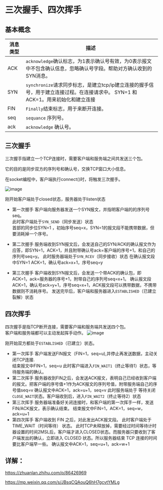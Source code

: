 # 三次握手、四次挥手

## 基本概念
消息类型 | 描述
---|---
ACK | `acknowledge`确认标志，为1表示确认号有效，为0表示报文中不包含确认信息，忽略确认号字段。帮助对方确认收到的SYN消息。
SYN | `synchronize`请求同步标志，是建立tcp/ip建立连接的握手信号，用于建立连接过程。在连接请求中。 SYN=1 和 ACK=1。用来初始化和建立连接
FIN | `Finally`结束标志，用于来断开连接。
seq |`sequance` 序列号。
ack | `acknowledge` 确认号。
## 三次握手
三次握手指建立一个TCP连接时，需要客户端和服务端之间共发送三个包。

它的目的是同步双方的序列号和确认号，交换TCP窗口大小信息。

在socket编程中，客户端执行connect()时，将触发三次握手。

![image](https://pic3.zhimg.com/80/v2-2a54823bd63e16674874aa46a67c6c72_720w.jpg)

刚开始客户端处于closed状态，服务器处于listen状态

- 第一次握手
    客户端向服务器发送一个SYN报文，并指明客户端的的序列号seq。  
    此时客户端处于`SYN_SEND`（同步发送）状态  
    首部的同步位SYN=1 ，初始序号seq=x，SYN=1的报文段不能携带数据，但要消耗掉一个序号。

- 第二次握手
    服务端收到SYN报文后，会发送自己的SYN/ACK的确认报文作为应答，即SYN=1，ACK=1，并且附带确认号ack=客户端的序号+1，和自己的序列号seq=y。
    此时服务器端处于`SYN_RCEV`（同步接收）状态
    在确认报文段中SYN=1 ACK=1，确认号ack=x+1，序号seq=y

- 第三次握手
    客户端收到SYN报文后，会发送一个带ACK的确认包，即ACK=1，ack=服务器的序号+1，附带自己的序列号seq=x+1。
    确认报文段ACK=1，确认号ack=y+1，序号seq=x+1，ACK报文段可以携带数据，不携带数据则不消耗序号。
    发送完毕后，客户端和服务器进入`ESTABLISHED`（已建立裂解）状态

## 四次挥手
四次握手是指TCP断开连接，需要客户端和服务端共发送四个包。  
客户端和服务端都可以主动发起挥手动作。
![image](https://pic2.zhimg.com/80/v2-c7d4b5aca66560365593f57385ce9fa9_720w.jpg)

刚开始双方都处于`ESTABLISHED`（已建立）状态。

- 第一次挥手
    客户端发送FIN报文（FIN=1，seq=u),并停止再发送数据，主动关闭TCP连接.  
    结束报文中FIN=1，seq=u
    此时客户端进入`FIN_WAIT1`（终止等待1）状态，等待服务端的确认。
- 第二次挥手
    服务器收到FIN之后，会发送ACK报文，表明自己已经收到客户端的报文。把客户端的序号值+1作为ACK报文的序列号值，附带服务端自己的序号值seq=v
    确认报文中ACK=1，ack=u+1，seq=v 
    此时服务端处于 等待关闭`CLOSE_WAIT`状态。客户端收到后，进入`FIN_WAIT2`（终止等待2）状态
- 第三次挥手
    服务器端准备好关闭连接时，和客户端的第一次挥手一样，发送FIN/ACK报文，表示确认结束。
    结束报文中FIN=1，ACK=1，seq=w，ack=u+1
- 第四次挥手
    客户端收到 FIN 之后，对此发出ACK报文段。
    此时客户端处于 TIME_WAIT（时间等待） 状态。  此时TCP未释放掉，需要经过时间等待计时器设置的时间2MSL后，客户端才进入CLOSED状态。而服务器只要收到了客户端发出的确认，立即进入 CLOSED 状态。所以服务器结束 TCP 连接的时间要比客户端早一些。
    确认报文中ACK=1，seq=u+1，ack=w+1


## 详解：
https://zhuanlan.zhihu.com/p/86426969

https://mp.weixin.qq.com/s/JBsqCQAouQ6hH7gcvtYMLg